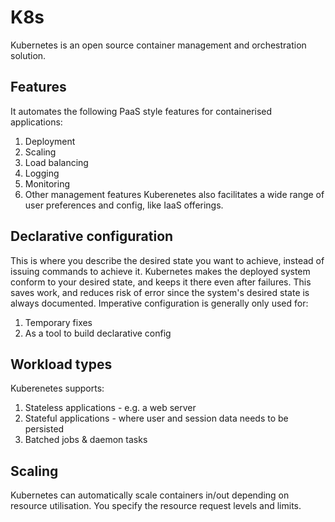 # K8s
Kubernetes is an open source container management and orchestration solution.

## Features
It automates the following PaaS style features for containerised applications:
1. Deployment
1. Scaling
1. Load balancing
1. Logging
1. Monitoring
1. Other management features
Kuberenetes also facilitates a wide range of user preferences and config, like IaaS offerings.

## Declarative configuration
This is where you describe the desired state you want to achieve, instead of issuing commands to achieve it.
Kubernetes makes the deployed system conform to your desired state, and keeps it there even after failures.
This saves work, and reduces risk of error since the system's desired state is always documented.
Imperative configuration is generally only used for:
1. Temporary fixes
1. As a tool to build declarative config

## Workload types
Kuberenetes supports:
1. Stateless applications - e.g. a web server
1. Stateful applications - where user and session data needs to be persisted
1. Batched jobs & daemon tasks

## Scaling
Kubernetes can automatically scale containers in/out depending on resource utilisation.
You specify the resource request levels and limits.
